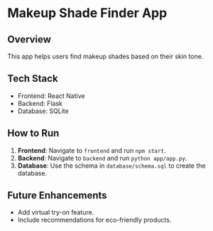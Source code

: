 # Makeup Shade Finder App

## Overview
This app helps users find makeup shades based on their skin tone.

## Tech Stack
- Frontend: React Native
- Backend: Flask
- Database: SQLite

## How to Run
1. **Frontend**: Navigate to `frontend` and run `npm start`.
2. **Backend**: Navigate to `backend` and run `python app/app.py`.
3. **Database**: Use the schema in `database/schema.sql` to create the database.

## Future Enhancements
- Add virtual try-on feature.
- Include recommendations for eco-friendly products.
